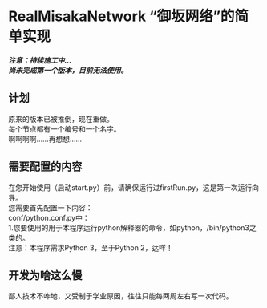 <!--
 * @Author: FunctionSir
 * @Date: 2022-01-01 14:57:51
 * @LastEditTime: 2022-01-28 23:39:14
 * @LastEditors: FunctionSir
 * @Description: README file
 * @FilePath: /RealMisakaNetwork/README.md
-->

# RealMisakaNetwork “御坂网络”的简单实现
***注意：持续施工中…***  
***尚未完成第一个版本，目前无法使用。***  

## 计划

原来的版本已被推倒，现在重做。  
每个节点都有一个编号和一个名字。  
啊啊啊啊……再想想……  

## 需要配置的内容

在您开始使用（启动start.py）前，请确保运行过firstRun.py，这是第一次运行向导。  
您需要首先配置一下内容：  
conf/python.conf.py中：  
1.您要使用的用于本程序运行python解释器的命令，如python，/bin/python3之类的。  
注意：本程序需求Python 3，至于Python 2，达咩！  

## 开发为啥这么慢

鄙人技术不咋地，又受制于学业原因，往往只能每两周左右写一次代码。
